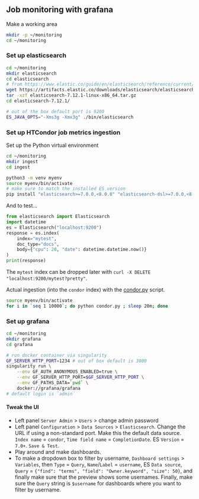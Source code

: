 
## Job monitoring with grafana

Make a working area
```bash
mkdir -p ~/monitoring
cd ~/monitoring
```

### Set up elasticsearch

```bash
cd ~/monitoring
mkdir elasticsearch
cd elasticsearch
# from https://www.elastic.co/guide/en/elasticsearch/reference/current/targz.html
wget https://artifacts.elastic.co/downloads/elasticsearch/elasticsearch-7.12.1-linux-x86_64.tar.gz
tar -xzf elasticsearch-7.12.1-linux-x86_64.tar.gz
cd elasticsearch-7.12.1/ 

# out of the box default port is 9200
ES_JAVA_OPTS="-Xms3g -Xmx3g" ./bin/elasticsearch
```


### Set up HTCondor job metrics ingestion

Set up the Python virtual environment
```bash
cd ~/monitoring
mkdir ingest
cd ingest

python3 -m venv myenv
source myenv/bin/activate
# make sure to match the installed ES version
pip install "elasticsearch>=7.0.0,<8.0.0" "elasticsearch-dsl>=7.0.0,<8.0.0" pytz tqdm
```

And to test...
```python
from elasticsearch import Elasticsearch
import datetime
es = Elasticsearch("localhost:9200")
response = es.index(
    index="mytest",
    doc_type="docs",
    body={"cpu": 20, "date": datetime.datetime.now()}
)
print(response)
```
The `mytest` index can be dropped later with `curl -X DELETE "localhost:9200/mytest?pretty"`.

Actual ingestion (into the `condor` index) with the [condor.py](ingest/condor.py) script.
```bash
source myenv/bin/activate
for i in `seq 1 10000`; do python condor.py ; sleep 20m; done
```



### Set up grafana

```bash
cd ~/monitoring
mkdir grafana
cd grafana

# run docker container via singularity
GF_SERVER_HTTP_PORT=1234 # out of box default is 3000
singularity run \
    --env GF_AUTH_ANONYMOUS_ENABLED=true \
    --env GF_SERVER_HTTP_PORT=$GF_SERVER_HTTP_PORT \
    --env GF_PATHS_DATA=`pwd` \
    docker://grafana/grafana
# default login is `admin`
```

#### Tweak the UI

* Left panel `Server Admin` > `Users` > change admin password
* Left panel `Configuration` > `Data Sources` > `Elasticsearch`. Change the URL if using a non-standard port. Make this the default data source.
`Index name` = `condor`, `Time field name` = `CompletionDate`. ES `Version` = `7.0+`. `Save & Test`.
* Play around and make dashboards.
* To make a dropdown box to filter by username, `Dashboard settings` > `Variables`, 
then `Type` = `Query`, `Name`/`Label` = `username`, ES `Data source`,
`Query` = `{"find": "terms", "field": "Owner.keyword", "size": 50}`,
and finally make sure that the preview shows some usernames. 
Finally, make sure the `Query` string is `$username` for dashboards where you want to filter by username.

